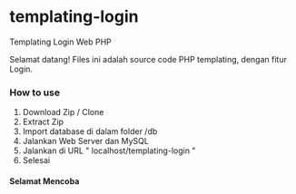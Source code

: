 # templating-login
Templating Login Web PHP

Selamat datang!
Files ini adalah source code PHP templating, dengan fitur Login.

### How to use
1. Download Zip / Clone
2. Extract Zip
3. Import database di dalam folder /db
4. Jalankan Web Server dan MySQL
5. Jalankan di URL " localhost/templating-login "
6. Selesai

#### Selamat Mencoba
